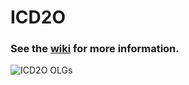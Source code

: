 # ICD2O

### See the [wiki](https://github.com/johnfraserss/ICD2O/wiki) for more information.

![ICD2O OLGs](https://github.com/johnfraserss/ICD2O/wiki/images/ICD2O.jpg)
